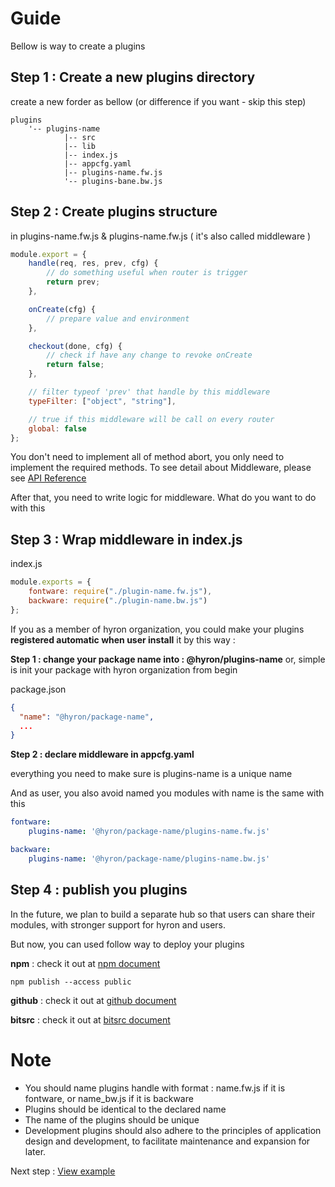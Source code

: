 # Guide

Bellow is way to create a plugins

## Step 1 : Create a new plugins directory

create a new forder as bellow (or difference if you want - skip this step)

```
plugins
    '-- plugins-name
            |-- src
            |-- lib
            |-- index.js
            |-- appcfg.yaml
            |-- plugins-name.fw.js
            '-- plugins-bane.bw.js
```

## Step 2 : Create plugins structure

in plugins-name.fw.js & plugins-name.fw.js ( it's also called middleware )

```js
module.export = {
    handle(req, res, prev, cfg) {
        // do something useful when router is trigger
        return prev;
    },

    onCreate(cfg) {
        // prepare value and environment
    },

    checkout(done, cfg) {
        // check if have any change to revoke onCreate
        return false;
    },

    // filter typeof 'prev' that handle by this middleware
    typeFilter: ["object", "string"],

    // true if this middleware will be call on every router
    global: false
};
```

You don't need to implement all of method abort, you only need to implement the required methods. To see detail about Middleware, please see [API Reference](api-reference/PluginsMeta.md)

After that, you need to write logic for middleware. What do you want to do with this

## Step 3 : Wrap middleware in index.js

index.js

```js
module.exports = {
    fontware: require("./plugin-name.fw.js"),
    backware: require("./plugin-name.bw.js")
};
```

If you as a member of hyron organization, you could make your plugins **registered automatic when user install** it by this way :

**Step 1 : change your package name into : @hyron/plugins-name**
or, simple is init your package with hyron organization from begin

package.json
```json
{
  "name": "@hyron/package-name",
  ...
}
```

**Step 2 : declare middleware in appcfg.yaml**

everything you need to make sure is plugins-name is a unique name

And as user, you also avoid named you modules with name is the same with this

```yaml
fontware:
    plugins-name: '@hyron/package-name/plugins-name.fw.js'

backware:
    plugins-name: '@hyron/package-name/plugins-name.bw.js'
```

## Step 4 : publish you plugins

In the future, we plan to build a separate hub so that users can share their modules, with stronger support for hyron and users.

But now, you can used follow way to deploy your plugins

**npm** : check it out at [npm document](https://docs.npmjs.com/cli/publish)

```
npm publish --access public
```

**github** : check it out at [github document](https://help.github.com/articles/adding-an-existing-project-to-github-using-the-command-line/)

**bitsrc** : check it out at [bitsrc document](https://docs.bitsrc.io/docs/quick-start.html)

# Note

-   You should name plugins handle with format : name.fw.js if it is fontware, or name_bw.js if it is backware
-   Plugins should be identical to the declared name
-   The name of the plugins should be unique
-   Development plugins should also adhere to the principles of application design and development, to facilitate maintenance and expansion for later.

Next step : [View example](example.md)
